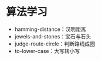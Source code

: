 # 算法学习

- hamming-distance：汉明距离
- jewels-and-stones：宝石与石头
- judge-route-circle：判断路线成圈
- to-lower-case：大写转小写